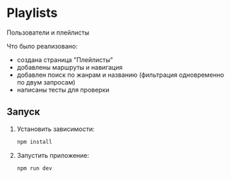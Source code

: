 # Playlists
 Пользователи и плейлисты

Что было реализовано:
- создана страница "Плейлисты"
- добавлены маршруты и навигация
- добавлен поиск по жанрам и названию (фильтрация одновременно по двум запросам)
- написаны тесты для проверки

## Запуск
1. Установить зависимости:

   ```bash
   npm install
   ```

2. Запустить приложение:

   ```bash
   npm run dev
   ```